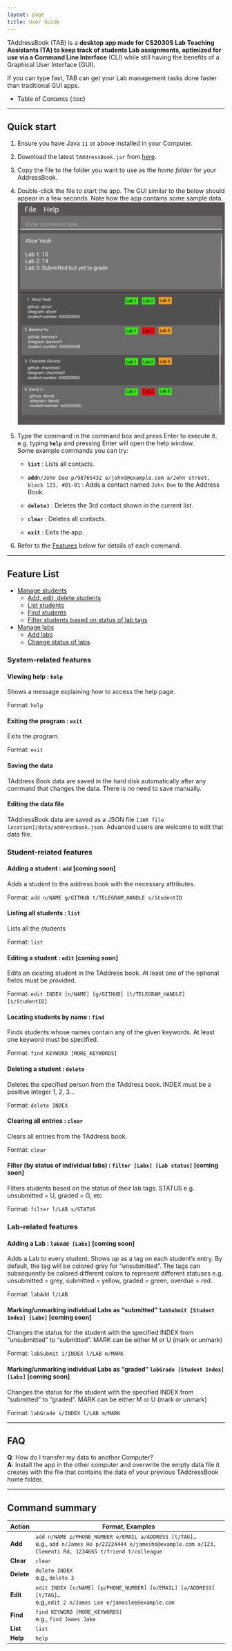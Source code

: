 ```yaml
---
layout: page
title: User Guide
---
```


TAddressBook (TAB) is a **desktop app made for CS2030S Lab Teaching Assistants (TA) to keep track of students Lab assignments, optimized for use via a Command Line Interface** (CLI) while still having the benefits of a Graphical User Interface (GUI).

If you can type fast, TAB can get your Lab management tasks done faster than traditional GUI apps.

* Table of Contents
{:toc}

--------------------------------------------------------------------------------------------------------------------

## Quick start

1. Ensure you have Java `11` or above installed in your Computer.

1. Download the latest `TAddressBook.jar` from [here](https://github.com/AY2122S2-CS2103-F10-1/tp/releases).

1. Copy the file to the folder you want to use as the _home folder_ for your AddressBook.

1. Double-click the file to start the app. The GUI similar to the below should appear in a few seconds. Note how the app contains some sample data.<br>
   ![Ui](images/Ui.png)

1. Type the command in the command box and press Enter to execute it. e.g. typing **`help`** and pressing Enter will open the help window.<br>
   Some example commands you can try:

   * **`list`** : Lists all contacts.

   * **`add`**`n/John Doe p/98765432 e/johnd@example.com a/John street, block 123, #01-01` : Adds a contact named `John Doe` to the Address Book.

   * **`delete`**`3` : Deletes the 3rd contact shown in the current list.

   * **`clear`** : Deletes all contacts.

   * **`exit`** : Exits the app.

1. Refer to the [Features](#feature-list) below for details of each command.

--------------------------------------------------------------------------------------------------------------------
## Feature List
- [Manage students](#student-related-features)
    - [Add, edit, delete students](#adding-a-student--add-coming-soon)
    - [List students](#listing-all-students--list)
    - [Find students](#locating-students-by-name--find)
    - [Filter students based on status of lab tags](#filter-by-status-of-individual-labs--filter-labx-lab-status-coming-soon)
- [Manage labs](#lab-related-features)
    - [Add labs](#adding-a-lab--labadd-labx-coming-soon)
    - [Change status of labs](#markingunmarking-individual-labs-as-graded-labgrade-student-index-labx-coming-soon)

### System-related features

#### Viewing help : `help`
Shows a message explaining how to access the help page.

Format: `help`

#### Exiting the program : `exit`
Exits the program.

Format: `exit`

#### Saving the data
TAddress Book data are saved in the hard disk automatically after any command that changes the data. There is no need to save manually.

#### Editing the data file
TAddressBook data are saved as a JSON file `[JAR file location]/data/addressbook.json`. Advanced users are welcome to edit that data file.

### Student-related features

#### Adding a student : `add` [coming soon]
Adds a student to the address book with the necessary attributes.

Format: `add n/NAME g/GITHUB t/TELEGRAM_HANDLE s/StudentID`

#### Listing all students : `list`
Lists all the students

Format: `list`

#### Editing a student : `edit` [coming soon]
Edits an existing student in the TAddress book. At least one of the optional fields must be provided.

Format: `edit INDEX [n/NAME] [g/GITHUB] [t/TELEGRAM_HANDLE] [s/StudentID]`

#### Locating students by name : `find`
Finds students whose names contain any of the given keywords. At least one keyword must be specified.

Format: `find KEYWORD [MORE_KEYWORDS]`

#### Deleting a student : `delete`
Deletes the specified person from the TAddress book. INDEX must be a positive integer 1, 2, 3...

Format: `delete INDEX`

#### Clearing all entries : `clear`
Clears all entries from the TAddress book.

Format: `clear`

#### Filter (by status of individual labs) : `filter [Labx] [Lab status]` [coming soon]
Filters students based on the status of their lab tags. STATUS e.g. unsubmitted = U, graded = G, etc

Format: `filter l/LAB s/STATUS`

### Lab-related features

#### Adding a Lab : `labAdd [Labx]` [coming soon]
Adds a Lab to every student. Shows up as a tag on each student’s entry.
By default, the tag will be colored grey for “unsubmitted”. The tags can subsequently be colored different colors to represent different statuses e.g. unsubmitted = grey, submitted = yellow, graded = green, overdue = red.

Format: `labAdd l/LAB`

#### Marking/unmarking individual Labs as “submitted” `labSubmit [Student Index] [Labx]` [coming soon]
Changes the status for the student with the specified INDEX from “unsubmitted” to “submitted”.  MARK can be either M or U (mark or unmark)

Format: `labSubmit i/INDEX l/LAB m/MARK`

#### Marking/unmarking individual Labs as “graded” `labGrade [Student Index] [Labx]` [coming soon]
Changes the status for the student with the specified INDEX from “submitted” to “graded”.
MARK can be either M or U (mark or unmark)

Format: `labGrade i/INDEX l/LAB m/MARK`

--------------------------------------------------------------------------------------------------------------------
## FAQ

**Q**: How do I transfer my data to another Computer?<br>
**A**: Install the app in the other computer and overwrite the empty data file it creates with the file that contains the data of your previous TAddressBook home folder.

--------------------------------------------------------------------------------------------------------------------

## Command summary

Action | Format, Examples
--------|------------------
**Add** | `add n/NAME p/PHONE_NUMBER e/EMAIL a/ADDRESS [t/TAG]…​` <br> e.g., `add n/James Ho p/22224444 e/jamesho@example.com a/123, Clementi Rd, 1234665 t/friend t/colleague`
**Clear** | `clear`
**Delete** | `delete INDEX`<br> e.g., `delete 3`
**Edit** | `edit INDEX [n/NAME] [p/PHONE_NUMBER] [e/EMAIL] [a/ADDRESS] [t/TAG]…​`<br> e.g.,`edit 2 n/James Lee e/jameslee@example.com`
**Find** | `find KEYWORD [MORE_KEYWORDS]`<br> e.g., `find James Jake`
**List** | `list`
**Help** | `help`

